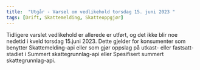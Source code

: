 ```yaml
---
title:  "Utgår - Varsel om vedlikehold torsdag 15. juni 2023 "
tags: [Drift, Skattemelding, Skatteoppgjør]
---
```

 
Tidligere varslet vedlikehold er allerede er utført, og  det ikke blir noe nedetid i kveld torsdag 15.juni 2023.
Dette gjelder for konsumenter som benytter Skattemelding-api eller som gjør oppslag på utkast- eller fastsatt-stadiet i Summert skattegrunnlag-api eller Spesifisert summert skattegrunnlag-api.
